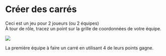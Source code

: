 # Créer des carrés

Ceci est un jeu pour 2 joueurs (ou 2 équipes)   
À tour de rôle, tracez un point sur la grille de coordonnées de votre équipe.


![](https://github.com/supportingami/sami-maths-club/blob/master/maths-club-pack/images/making-squares.png?raw=true)


La première équipe à faire un carré en utilisant 4 de leurs points gagne.
